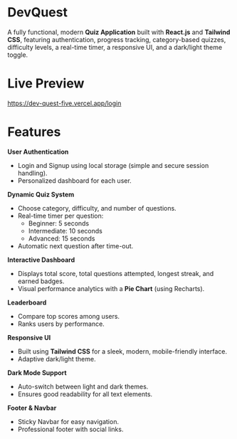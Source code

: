 # **DevQuest**

A fully functional, modern **Quiz Application** built with **React.js** and **Tailwind CSS**, featuring authentication, progress tracking, category-based quizzes, difficulty levels, a real-time timer, a responsive UI, and a dark/light theme toggle.  

# **Live Preview** 
https://dev-quest-five.vercel.app/login

# **Features**

 **User Authentication**
- Login and Signup using local storage (simple and secure session handling).
- Personalized dashboard for each user.

 **Dynamic Quiz System**
- Choose category, difficulty, and number of questions.
- Real-time timer per question:
  - Beginner: 5 seconds
  - Intermediate:  10 seconds
  - Advanced: 15 seconds
- Automatic next question after time-out.

 **Interactive Dashboard**
- Displays total score, total questions attempted, longest streak, and earned badges.
- Visual performance analytics with a **Pie Chart** (using Recharts).

**Leaderboard**
- Compare top scores among users.
- Ranks users by performance.

**Responsive UI**
- Built using **Tailwind CSS** for a sleek, modern, mobile-friendly interface.
- Adaptive dark/light theme.

**Dark Mode Support**
- Auto-switch between light and dark themes.
- Ensures good readability for all text elements.

**Footer & Navbar**
- Sticky Navbar for easy navigation.
- Professional footer with social links.






